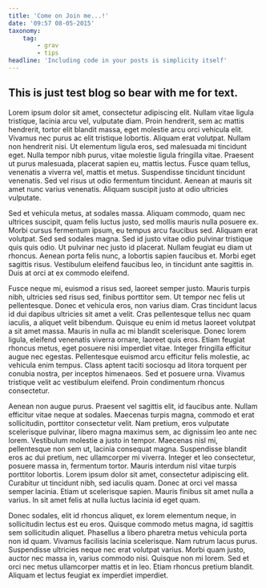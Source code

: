 ```yaml
---
title: 'Come on Join me...!'
date: '09:57 08-05-2015'
taxonomy:
    tag:
        - grav
        - tips
headline: 'Including code in your posts is simplicity itself'
---
```


## This is just test blog so bear with me for text.

Lorem ipsum dolor sit amet, consectetur adipiscing elit. Nullam vitae ligula tristique, lacinia arcu vel, vulputate diam. Proin hendrerit, sem ac mattis hendrerit, tortor elit blandit massa, eget molestie arcu orci vehicula elit. Vivamus nec purus ac elit tristique lobortis. Aliquam erat volutpat. Nullam non hendrerit nisi. Ut elementum ligula eros, sed malesuada mi tincidunt eget. Nulla tempor nibh purus, vitae molestie ligula fringilla vitae. Praesent ut purus malesuada, placerat sapien eu, mattis lectus. Fusce quam tellus, venenatis a viverra vel, mattis et metus. Suspendisse tincidunt tincidunt venenatis. Sed vel risus ut odio fermentum tincidunt. Aenean at mauris sit amet nunc varius venenatis. Aliquam suscipit justo at odio ultricies vulputate.

Sed et vehicula metus, at sodales massa. Aliquam commodo, quam nec ultrices suscipit, quam felis luctus justo, sed mollis mauris nulla posuere ex. Morbi cursus fermentum ipsum, eu tempus arcu faucibus sed. Aliquam erat volutpat. Sed sed sodales magna. Sed id justo vitae odio pulvinar tristique quis quis odio. Ut pulvinar nec justo id placerat. Nullam feugiat eu diam ut rhoncus. Aenean porta felis nunc, a lobortis sapien faucibus et. Morbi eget sagittis risus. Vestibulum eleifend faucibus leo, in tincidunt ante sagittis in. Duis at orci at ex commodo eleifend.

Fusce neque mi, euismod a risus sed, laoreet semper justo. Mauris turpis nibh, ultricies sed risus sed, finibus porttitor sem. Ut tempor nec felis ut pellentesque. Donec et vehicula eros, non varius diam. Cras tincidunt lacus id dui dapibus ultricies sit amet a velit. Cras pellentesque tellus nec quam iaculis, a aliquet velit bibendum. Quisque eu enim id metus laoreet volutpat a sit amet massa. Mauris in nulla ac mi blandit scelerisque. Donec lorem ligula, eleifend venenatis viverra ornare, laoreet quis eros. Etiam feugiat rhoncus metus, eget posuere nisi imperdiet vitae. Integer fringilla efficitur augue nec egestas. Pellentesque euismod arcu efficitur felis molestie, ac vehicula enim tempus. Class aptent taciti sociosqu ad litora torquent per conubia nostra, per inceptos himenaeos. Sed et posuere urna. Vivamus tristique velit ac vestibulum eleifend. Proin condimentum rhoncus consectetur.

Aenean non augue purus. Praesent vel sagittis elit, id faucibus ante. Nullam efficitur vitae neque at sodales. Maecenas turpis magna, commodo et erat sollicitudin, porttitor consectetur velit. Nam pretium, eros vulputate scelerisque pulvinar, libero magna maximus sem, ac dignissim leo ante nec lorem. Vestibulum molestie a justo in tempor. Maecenas nisl mi, pellentesque non sem ut, lacinia consequat magna. Suspendisse blandit eros ac dui pretium, nec ullamcorper mi viverra. Integer et leo consectetur, posuere massa in, fermentum tortor. Mauris interdum nisl vitae turpis porttitor lobortis. Lorem ipsum dolor sit amet, consectetur adipiscing elit. Curabitur ut tincidunt nibh, sed iaculis quam. Donec at orci vel massa semper lacinia. Etiam ut scelerisque sapien. Mauris finibus sit amet nulla a varius. In sit amet felis at nulla luctus lacinia id eget quam.

Donec sodales, elit id rhoncus aliquet, ex lorem elementum neque, in sollicitudin lectus est eu eros. Quisque commodo metus magna, id sagittis sem sollicitudin aliquet. Phasellus a libero pharetra metus vehicula porta non id quam. Vivamus facilisis lacinia scelerisque. Nam rutrum lacus purus. Suspendisse ultricies neque nec erat volutpat varius. Morbi quam justo, auctor nec massa in, varius commodo nisi. Quisque non mi lorem. Sed et orci nec metus ullamcorper mattis et in leo. Etiam rhoncus pretium blandit. Aliquam et lectus feugiat ex imperdiet imperdiet.